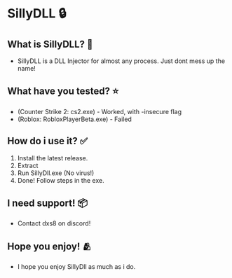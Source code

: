 # SillyDLL 🔒

## What is SillyDLL? 🌈
- SillyDLL is a DLL Injector for almost any process. Just dont mess up the name!

## What have you tested? ⭐
- (Counter Strike 2: cs2.exe) - Worked, with -insecure flag
- (Roblox: RobloxPlayerBeta.exe) - Failed

## How do i use it? ✅
1. Install the latest release.
2. Extract
3. Run SillyDll.exe (No virus!)
4. Done! Follow steps in the exe.

## I need support! 📦
- Contact dxs8 on discord!

## Hope you enjoy! 🫂
- I hope you enjoy SillyDll as much as i do.
